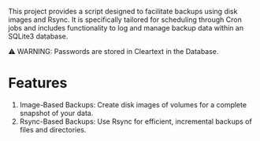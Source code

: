This project provides a script designed to facilitate backups using disk images and Rsync. 
It is specifically tailored for scheduling through Cron jobs and includes functionality to log and manage backup data within an SQLite3 database.

⚠️ WARNING: Passwords are stored in Cleartext in the Database.

# Features
1. Image-Based Backups: Create disk images of volumes for a complete snapshot of your data.
2. Rsync-Based Backups: Use Rsync for efficient, incremental backups of files and directories.
